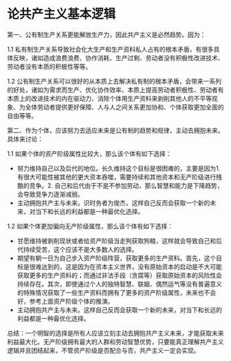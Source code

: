 # 论共产主义基本逻辑

第一、公有制生产关系更能解放生产力，因此共产主义是必然趋势。因为：

1.1 私有制生产关系导致社会化大生产和生产资料私人占有的根本矛盾，有很多具体反映，诸如造成浪费浪费、协作消耗、生产过剩、劳动者没有积极性改进技术、劳动者没有本质的积极性等等。

1.2 公有制生产关系可以很好的从本质上去解决私有制的根本矛盾，会带来一系列的好处，诸如为需求而生产、优化协作效率、本质上提高劳动者积极性、劳动者有本质上的改进技术的内在驱动力、消除个体用生产资料来剥削其他人的不平等现象、为全体劳动者提供更好保障、人与人之间关系更加协和、个体获取更加全面的自由等等。

第二、作为个体，应该努力去适应未来是公有制的趋势和规律，主动去拥抱未来。具体来讨论：

1.1 如果个体的资产阶级属性比较大，那么该个体有如下选择：

* 努力维持自己以及后代的地位。长久维持这个目标是很困难的，主要是因为1. 有很大可能性被其他的更大资本吞噬，需要持续和其他资本和无产阶级进行残酷的竞争。2. 自己和后代由于不是不参加劳动，那么智慧和能力是下降趋势，会导致竞争力逐渐减弱。
* 主动拥抱共产主与未来。识时务者为俊杰，这样自己反而会获取一个新的未来，对当下和长远的利益都是一种最优化选择。

1.2 如果个体更加偏向无产阶级属性，那么该个体有如下选择：

* 甘愿维持被剥削现状或者给资产阶级当走狗获取狗粮，这样就会导致自己和后代持续受苦，这个应该不是大多数人的选择。
* 期望有朝一日为自己步入资产阶级阵营，获取更多的生产资料。首先，这个目标是很难达到的，这是因为在资本主义世界，没有原始资本的启动是不大可能获取更多的生产资料的；而通过非法手段（贪腐等）获取原始资本的风险性会持续存在。其次，即使通过个人的独特智慧、联姻、偶然运气等没有普遍意义的特殊情况获取了一些生产资料而拥有了更多的资产阶级属性，未来也不会好，参考上面资产阶级个体的推演。
* 主动拥抱共产主与未来。这样自己反而会获取一个新的未来，对当下和长远的利益都是一种最优化选择。

总结：一个明智的选择是所有人应该立刻主动去拥抱共产主义未来，才能获取未来利益最大化。无产阶级拥有最大的人群和劳动智慧优势，只要能真正理解共产主义逻辑并且团结起来，不管资产阶级是否配合与否，共产主义一定会实现。
